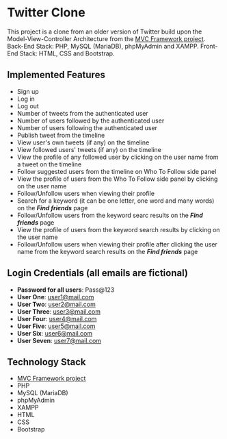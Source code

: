 # Twitter Clone

This project is a clone from an older version of Twitter build upon the Model-View-Controller Architecture from the [MVC Framework project](https://github.com/elisa-amaral/MVC-Framework). Back-End Stack: PHP, MySQL (MariaDB), phpMyAdmin and XAMPP. Front-End Stack: HTML, CSS and Bootstrap.

## Implemented Features

+ Sign up
+ Log in
+ Log out
+ Number of tweets from the authenticated user
+ Number of users followed by the authenticated user
+ Number of users following the authenticated user
+ Publish tweet from the timeline
+ View user's own tweets (if any) on the timeline
+ View followed users' tweets (if any) on the timeline
+ View the profile of any followed user by clicking on the user name from a tweet on the timeline
+ Follow suggested users from the timeline on Who To Follow side panel
+ View the profile of users from the Who To Follow side panel by clicking on the user name
+ Follow/Unfollow users when viewing their profile
+ Search for a keyword (it can be one letter, one word and many words) on the ***Find friends*** page
+ Follow/Unfollow users from the keyword searc results on the ***Find friends*** page
+ View the profile of users from the keyword search results by clicking on the user name
+ Follow/Unfollow users when viewing their profile after clicking the user name from the keyword search results on the ***Find friends*** page

## Login Credentials (all emails are fictional)

+ **Password for all users**: Pass@123
+ **User One**: user1@mail.com
+ **User Two**: user2@mail.com 
+ **User Three**: user3@mail.com 
+ **User Four**: user4@mail.com 
+ **User Five**: user5@mail.com 
+ **User Six**: user6@mail.com 
+ **User Seven**: user7@mail.com 

## Technology Stack

+ [MVC Framework project](https://github.com/elisa-amaral/MVC-Framework)
+ PHP
+ MySQL (MariaDB)
+ phpMyAdmin
+ XAMPP 
+ HTML
+ CSS
+ Bootstrap
